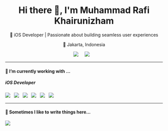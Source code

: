 <h1 align='center'> Hi there 👋, I'm Muhammad Rafi Khairunizham </h1>

<p align='center'>
  🚀 iOS Developer | Passionate about building seamless user experiences  
</p>

<p align='center'>
  📍 Jakarta, Indonesia  
</p>

<p align='center'>
  <a href="https://www.linkedin.com/in/muhammad-rafi-khairunizham/"><img src="https://img.shields.io/badge/linkedin-%230077B5.svg?&style=for-the-badge&logo=linkedin&logoColor=white" /></a>&nbsp;&nbsp;&nbsp;&nbsp;
  <a href="mailto:rafi.khairunizham@gmail.com?subject=Hello%20Rafi!"><img src="https://img.shields.io/badge/gmail-%23D14836.svg?&style=for-the-badge&logo=gmail&logoColor=white" /></a>&nbsp;&nbsp;&nbsp;&nbsp;
</p>

<hr>

<h4>🔭  I’m currently working with ...</h4>

<h5>iOS Developer</h5>
<p>
  <img src="https://img.shields.io/badge/Swift-F05138?style=for-the-badge&logo=swift&logoColor=white" />&nbsp;&nbsp;
  <img src="https://img.shields.io/badge/UIKit-2396F3?style=for-the-badge&logo=swift&logoColor=white" />&nbsp;&nbsp;
  <img src="https://img.shields.io/badge/SwiftUI-007AFF?style=for-the-badge&logo=swift&logoColor=white" />&nbsp;&nbsp;
  <img src="https://img.shields.io/badge/SwiftData-FF9500?style=for-the-badge&logo=swift&logoColor=white" />&nbsp;&nbsp;
  <img src="https://img.shields.io/badge/Xcode-1575F9?style=for-the-badge&logo=xcode&logoColor=white" />&nbsp;&nbsp;
  <img src="https://img.shields.io/badge/Supabase-3ECF8E?style=for-the-badge&logo=supabase&logoColor=white" />&nbsp;&nbsp;
</p>


<hr>

<p align='right'>
<h4>💬  Sometimes I like to write things here...</h4>
  <a href="https://medium.com/@rafi.khairunizham"><img src="https://img.shields.io/badge/medium-%2312100E.svg?&style=for-the-badge&logo=medium&logoColor=white" /></a>&nbsp;&nbsp;&nbsp;
</p>
